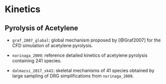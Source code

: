 # Kinetics

## Pyrolysis of Acetylene

- `graf_2007_global`: global mechanism proposed by [@Graf2007] for the CFD simulation of acetylene pyrolysis.

- `norinaga_2009`: reference detailed kinetics of acetylene pyrolysis containing 241 species.

- `dalmazsi_2017_sk41`: skeletal mechanisms of 41 species obtained by large sampling of DRG simplifications from `norinaga_2009`.
